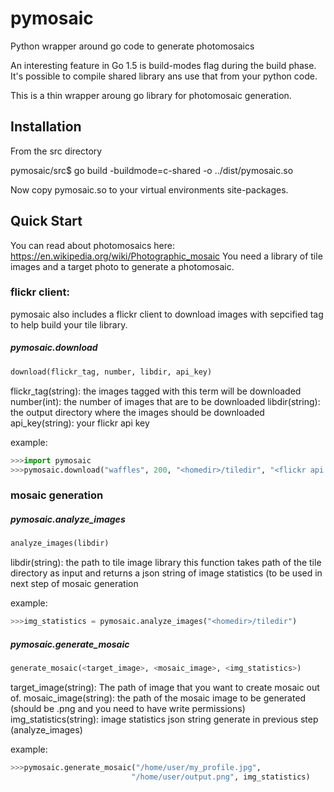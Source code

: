 # pymosaic
Python wrapper around go code to generate photomosaics

An interesting feature in Go 1.5 is build-modes flag during the build phase. It's possible to compile shared library
ans use that from your python code.

This is a thin wrapper aroung go library for photomosaic generation.

## Installation
From the src directory

pymosaic/src$ go build -buildmode=c-shared -o ../dist/pymosaic.so 

Now copy pymosaic.so to your virtual environments site-packages.

## Quick Start
You can read about photomosaics here:
https://en.wikipedia.org/wiki/Photographic_mosaic
You need a library of tile images and a target photo to generate a photomosaic.

### flickr client:
pymosaic also includes a flickr client to download images with sepcified tag to help build your tile library.

##### pymosaic.download
```python
download(flickr_tag, number, libdir, api_key)
```
flickr_tag(string): the images tagged with this term will be downloaded
number(int): the number of images that are to be downloaded
libdir(string): the output directory where the images should be downloaded
api_key(string): your flickr api key

example: 
```python
>>>import pymosaic
>>>pymosaic.download("waffles", 200, "<homedir>/tiledir", "<flickr api key>")
```
### mosaic generation

##### pymosaic.analyze_images
```python
analyze_images(libdir)
```
libdir(string): the path to tile image library
this function takes path of the tile directory as input and returns a json string of image statistics
(to be used in next step of mosaic generation

example:
```python
>>>img_statistics = pymosaic.analyze_images("<homedir>/tiledir")
```

##### pymosaic.generate_mosaic

```python
generate_mosaic(<target_image>, <mosaic_image>, <img_statistics>)
```
target_image(string): The path of image that you want to create mosaic out of.
mosaic_image(string): the path of the mosaic image to be generated (should be .png and you need to have write permissions)
img_statistics(string): image statistics json string generate in previous step (analyze_images)

example:
```python
>>>pymosaic.generate_mosaic("/home/user/my_profile.jpg",
                           "/home/user/output.png", img_statistics)
```
